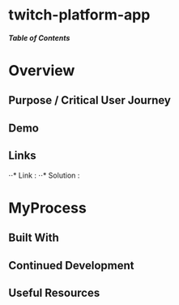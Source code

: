 # twitch-platform-app

##### Table of Contents  







# Overview
## Purpose / Critical User Journey

## Demo

## Links
⋅⋅* Link      :
⋅⋅* Solution  :

# MyProcess
## Built With


## Continued Development



## Useful Resources



